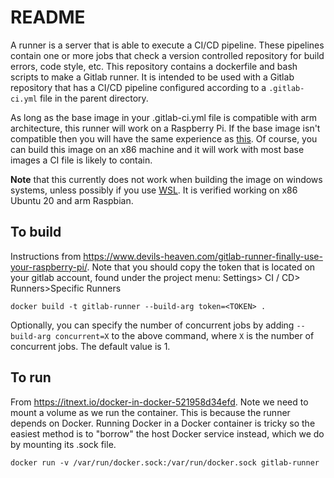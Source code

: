 # README
A runner is a server that is able to execute a CI/CD pipeline. These pipelines contain one or more jobs that check a version controlled repository for build errors, code style, etc. This repository contains a dockerfile and bash scripts to make a Gitlab runner. It is intended to be used with a Gitlab repository that has a CI/CD pipeline configured according to a `.gitlab-ci.yml` file in the parent directory. 

As long as the base image in your .gitlab-ci.yml file is compatible with arm architecture, this runner will work on a Raspberry Pi. If the base image isn't compatible then you will have the same experience as [this](https://www.talvbansal.me/blog/maximising-gitlab-ci-s-free-tier/). Of course, you can build this image on an x86 machine and it will work with most base images a CI file is likely to contain.

**Note** that this currently does not work when building the image on windows systems, unless possibly if you use [WSL](https://docs.microsoft.com/en-us/windows/wsl/install-win10). It is verified working on x86 Ubuntu 20 and arm Raspbian.

## To build

Instructions from https://www.devils-heaven.com/gitlab-runner-finally-use-your-raspberry-pi/. Note that you should copy the token that is located on your gitlab account, found under the project menu:
Settings> CI / CD> Runners>Specific Runners

```
docker build -t gitlab-runner --build-arg token=<TOKEN> .
```

Optionally, you can specify the number of concurrent jobs by adding `--build-arg concurrent=X` to the above command, where `X` is the number of concurrent jobs. The default value is 1. 

## To run

From https://itnext.io/docker-in-docker-521958d34efd. Note we need to mount a volume as we run the container. This is because the runner depends on Docker. Running Docker in a Docker container is tricky so the easiest method is to "borrow" the host Docker service instead, which we do by mounting its .sock file.

```
docker run -v /var/run/docker.sock:/var/run/docker.sock gitlab-runner
```
